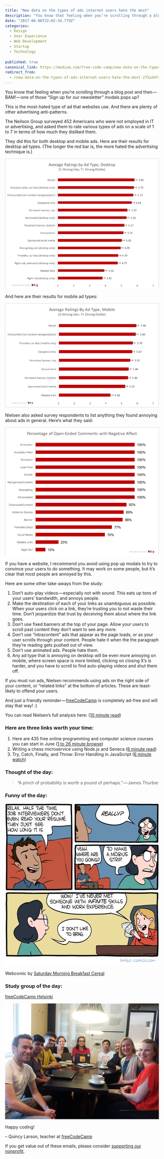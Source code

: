 ```yaml
---
title: "New data on the types of ads internet users hate the most"
description: "You know that feeling when you’re scrolling through a blog post and then — BAM! — one of those “Sign up for our newsletter” modals pops up? This is the most-hated type of ad that websites use. And…"
date: "2017-06-06T22:02:34.779Z"
categories: 
  - Design
  - User Experience
  - Web Development
  - Startup
  - Technology

published: true
canonical_link: https://medium.com/free-code-camp/new-data-on-the-types-of-ads-internet-users-hate-the-most-275a34f46af1
redirect_from:
  - /new-data-on-the-types-of-ads-internet-users-hate-the-most-275a34f46af1
---
```


You know that feeling when you’re scrolling through a blog post and then — BAM! — one of those “Sign up for our newsletter” modals pops up?

This is the most-hated type of ad that websites use. And there are plenty of other advertising anti-patterns.

The Neilson Group surveyed 452 Americans who were not employed in IT or advertising, and asked them to rate various types of ads on a scale of 1 to 7 in terms of how much they disliked them.

They did this for both desktop and mobile ads. Here are their results for desktop ad types. (The longer the red bar is, the more hated the advertising technique is.)

![](./asset-1.png)

And here are their results for mobile ad types:

![](./asset-2.png)

Nielsen also asked survey respondents to list anything they found annoying about ads in general. Here’s what they said:

![](./asset-3.png)

If you have a website, I recommend you avoid using pop up modals to try to convince your users to do something. It may work on some people, but it’s clear that most people are annoyed by this.

Here are some other take-aways from the study:

1.  Don’t auto-play videos — especially not with sound. This eats up tons of your users’ bandwidth, and annoys people.
2.  Make the destination of each of your links as unambiguous as possible. When your users click on a link, they’re trusting you to not waste their time. Don’t jeopardize that trust by deceiving them about where the link goes.
3.  Don’t use fixed banners at the top of your page. Allow your users to scroll past content they don’t want to see any more.
4.  Don’t use “intracontent” ads that appear as the page loads, or as your user scrolls through your content. People hate it when the the paragraph they’re reading gets pushed out of view.
5.  Don’t use animated ads. People hate them.
6.  Any ad type that is annoying on desktop will be even more annoying on mobile, where screen space is more limited, clicking on closing X’s is harder, and you have to scroll to find auto-playing videos and shut them off.

If you must run ads, Nielsen recommends using ads on the right side of your content, or “related links” at the bottom of articles. These are least-likely to offend your users.

And just a friendly reminder — [freeCodeCamp](https://www.freecodecamp.com) is completely ad-free and will stay that way! :)

You can read Nielsen’s full analysis here: ([10 minute read](https://fcc.im/2qZ5YHP))

### Here are three links worth your time:

1.  Here are 435 free online programming and computer science courses you can start in June ([1 to 26 minute browse](https://fcc.im/2sdMuyM))
2.  Writing a chess microservice using Node.js and Seneca ([6 minute read](https://fcc.im/2qZlxPT))
3.  Try, Catch, Finally, and Throw: Error Handling in JavaScript ([6 minute watch](https://fcc.im/2qYIena))

### Thought of the day:

> “A pinch of probability is worth a pound of perhaps.” — James Thurber

### Funny of the day:

![](./asset-4.png)

Webcomic by [Saturday Morning Breakfast Cereal](https://fcc.im/2r0zJ66)

### Study group of the day:

[freeCodeCamp Helsinki](https://fcc.im/2qZfFGf)

![](./asset-5.jpeg)

Happy coding!

– Quincy Larson, teacher at [freeCodeCamp](http://bit.ly/2j7Q1dN)

If you get value out of these emails, please consider [supporting our nonprofit](http://bit.ly/donate-to-fcc).
